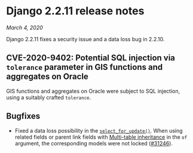 # Django 2.2.11 release notes

*March 4, 2020*

Django 2.2.11 fixes a security issue and a data loss bug in 2.2.10.

## CVE-2020-9402: Potential SQL injection via `tolerance` parameter in GIS functions and aggregates on Oracle

GIS functions and aggregates on Oracle were subject to SQL injection,
using a suitably crafted `tolerance`.

## Bugfixes

* Fixed a data loss possibility in the
  [`select_for_update()`](../ref/models/querysets.md#django.db.models.query.QuerySet.select_for_update). When using
  related fields or parent link fields with [Multi-table inheritance](../topics/db/models.md#multi-table-inheritance) in
  the `of` argument, the corresponding models were not locked
  ([#31246](https://code.djangoproject.com/ticket/31246)).
